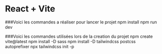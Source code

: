 # React + Vite

###Voici les commandes a réaliser pour lancer le projet
npm install
npm run dev


###Voici les commandes utilisées lors de la creation du projet
npm create vite@latest
npm install -D sass
npm install -D tailwindcss postcss autoprefixer
npx tailwindcss init -p
